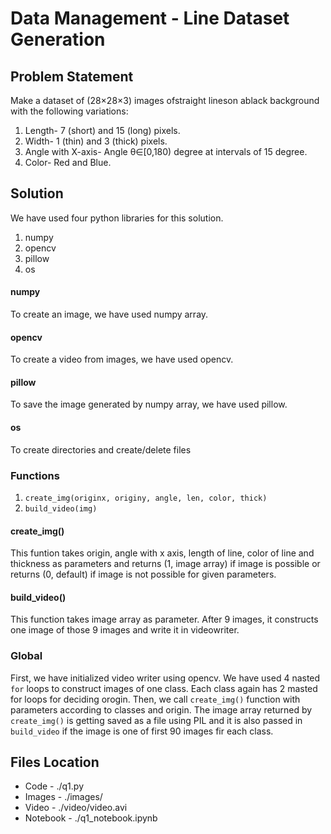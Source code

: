 # Data Management - Line Dataset Generation

## Problem Statement

Make a dataset of (28×28×3) images ofstraight lineson ablack background with the following variations:
1. Length- 7 (short) and 15 (long) pixels.
2. Width- 1 (thin) and 3 (thick) pixels.
3. Angle with X-axis- Angle θ∈[0,180) degree at intervals of 15 degree.
4. Color- Red and Blue.

## Solution
We have  used four python libraries for this solution.
1. numpy
2. opencv
3. pillow
4. os

#### numpy
To create an image, we have used numpy array.

#### opencv
To create a video from images, we have used opencv.

#### pillow
To save the image generated by numpy array, we have used pillow.

#### os
To create directories and create/delete files

### Functions
1. `create_img(originx, originy, angle, len, color, thick)`
2. `build_video(img)`

#### create_img()
This funtion takes origin, angle with x axis, length of line, color of line and thickness as parameters and returns (1, image array) if image is possible or returns (0, default) if image is not possible for given parameters.

#### build_video()
This function takes image array as parameter. After 9 images, it constructs one image of those 9 images and write it in videowriter.

### Global
First, we have initialized video writer using opencv. We have used 4 nasted `for` loops to construct images of one class. Each class again has 2 masted for loops for deciding orogin. Then, we call `create_img()` function with parameters according to classes and origin. The image array returned by `create_img()` is getting saved as a file using PIL and it is also passed in `build_video` if the image is one of first 90 images fir each class.

## Files Location
- Code - ./q1.py
- Images - ./images/
- Video - ./video/video.avi
- Notebook - ./q1_notebook.ipynb
